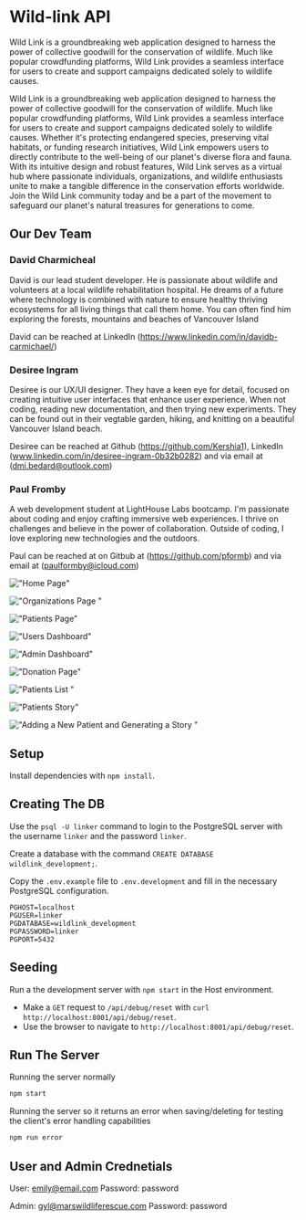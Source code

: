 # Wild-link API
Wild Link is a groundbreaking web application designed to harness the power of collective goodwill for the conservation of wildlife. Much like popular crowdfunding platforms, Wild Link provides a seamless interface for users to create and support campaigns dedicated solely to wildlife causes.

Wild Link is a groundbreaking web application designed to harness the power of collective goodwill for the conservation of wildlife. Much like popular crowdfunding platforms, Wild Link provides a seamless interface for users to create and support campaigns dedicated solely to wildlife causes. Whether it's protecting endangered species, preserving vital habitats, or funding research initiatives, Wild Link empowers users to directly contribute to the well-being of our planet's diverse flora and fauna. With its intuitive design and robust features, Wild Link serves as a virtual hub where passionate individuals, organizations, and wildlife enthusiasts unite to make a tangible difference in the conservation efforts worldwide. Join the Wild Link community today and be a part of the movement to safeguard our planet's natural treasures for generations to come.

## Our Dev Team 

### David Charmicheal
David is our lead student developer. He is passionate about wildlife and volunteers at a local wildlife rehabilitation hospital. He dreams of a future where technology is combined with nature to ensure healthy thriving ecosystems for all living things that call them home. You can often find him exploring the forests, mountains and beaches of Vancouver Island

David can be reached at LinkedIn (https://www.linkedin.com/in/davidb-carmichael/)

### Desiree Ingram 
Desiree is our UX/UI designer. They have a keen eye for detail, focused on creating intuitive user interfaces that enhance user experience. When not coding, reading new documentation, and then trying new experiments. They can be found out in their vegtable garden, hiking, and knitting on a beautiful Vancouver Island beach. 

Desiree can be reached at Github (https://github.com/Kershia1), LinkedIn (www.linkedin.com/in/desiree-ingram-0b32b0282) and via email at (dmi.bedard@outlook.com)

### Paul Fromby
A web development student at LightHouse Labs bootcamp. I'm passionate about coding and enjoy crafting immersive web experiences. I thrive on challenges and believe in the power of collaboration. Outside of coding, I love exploring new technologies and the outdoors.

Paul can be reached at on Gitbub at (https://github.com/pformb) and via email at (paulformby@icloud.com)

!["Home Page"](https://github.com/pformb/wild-link/blob/master/frontend/public/WL-Home.png?raw=true)

!["Organizations Page "](https://github.com/pformb/wild-link/blob/master/frontend/public/WL-Orgs.png?raw=true)

!["Patients Page"](https://github.com/pformb/wild-link/blob/master/frontend/public/WL-OrgPatients.png?raw=true)

!["Users Dashboard"](https://github.com/pformb/wild-link/blob/master/frontend/public/WL-UserDashboard.png?raw=true)

!["Admin Dashboard"](https://github.com/pformb/wild-link/blob/master/frontend/public/WL-AdminDashboard.png?raw=true)

!["Donation Page"](https://github.com/pformb/wild-link/blob/master/frontend/public/WL-Donation.png?raw=true)

!["Patients List "](https://github.com/pformb/wild-link/blob/master/frontend/public/WL-AdminPatientList.png?raw=true)

!["Patients Story"](https://github.com/pformb/wild-link/blob/master/frontend/public/WL-PatientModal.png?raw=true)

!["Adding a New Patient and Generating a Story "](https://github.com/pformb/wild-link/blob/master/frontend/public/WL-NewPatient.png?raw=true)

## Setup

Install dependencies with `npm install`.

## Creating The DB

Use the `psql -U linker` command to login to the PostgreSQL server with the username `linker` and the password `linker`. 

Create a database with the command `CREATE DATABASE wildlink_development;`.

Copy the `.env.example` file to `.env.development` and fill in the necessary PostgreSQL configuration. 

```
PGHOST=localhost
PGUSER=linker
PGDATABASE=wildlink_development
PGPASSWORD=linker
PGPORT=5432
```

## Seeding

Run a the development server with `npm start` in the Host environment.

- Make a `GET` request to `/api/debug/reset` with `curl http://localhost:8001/api/debug/reset`.
- Use the browser to navigate to `http://localhost:8001/api/debug/reset`.

## Run The Server

Running the server normally
```sh
npm start
```

Running the server so it returns an error when saving/deleting for testing the client's error handling capabilities
```sh
npm run error
```

## User and Admin Crednetials

User: emily@email.com
Password: password

Admin: gyl@marswildliferescue.com
Password: password